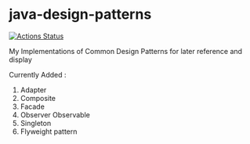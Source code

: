 # java-design-patterns

[![Actions Status](https://github.com/{owner}/{repo}/workflows/{workflow_name}/badge.svg)](https://github.com/{owner}/{repo}/actions)

My Implementations of Common Design Patterns for later reference and display

Currently Added :
1. Adapter
2. Composite
3. Facade
4. Observer Observable
5. Singleton
6. Flyweight pattern
